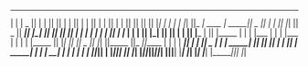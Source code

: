 ___      _______  _______         _______  _______  __   __  __    _  ______   _______  __   __  _______  _______  _______  __   __ 
|   |    |   _   ||       |       |       ||       ||  | |  ||  |  | ||      | |       ||  | |  ||       ||       ||       ||  |_|  |
|   |    |  |_|  ||_     _| ____  |  _____||   _   ||  | |  ||   |_| ||  _    ||  _____||  |_|  ||  _____||_     _||    ___||       |
|   |    |       |  |   |  |____| | |_____ |  | |  ||  |_|  ||       || | |   || |_____ |       || |_____   |   |  |   |___ |       |
|   |___ |       |  |   |         |_____  ||  |_|  ||       ||  _    || |_|   ||_____  ||_     _||_____  |  |   |  |    ___||       |
|       ||   _   |  |   |          _____| ||       ||       || | |   ||       | _____| |  |   |   _____| |  |   |  |   |___ | ||_|| |
|_______||__| |__|  |___|         |_______||_______||_______||_|  |__||______| |_______|  |___|  |_______|  |___|  |_______||_|   |_|
